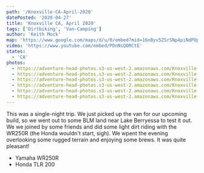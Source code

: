 ```yaml
---
path: '/Knoxville-CA-April-2020'
datePosted: '2020-04-27'
title: 'Knoxville CA, April 2020'
tags: ['Dirtbiking', 'Van-Camping']
author: 'Keith Mock'
map: 'https://www.google.com/maps/d/u/0/embed?mid=16nByv5ZSrSNp4piNdPOplyvKqZ1U2UxQ'
video: 'https://www.youtube.com/embed/PDnNsQORCtE'
states:
  - 'CA'
photos:
  - https://adventure-head-photos.s3-us-west-2.amazonaws.com/Knoxville-CA-April-2020/IMG_4564.jpeg
  - https://adventure-head-photos.s3-us-west-2.amazonaws.com/Knoxville-CA-April-2020/IMG_4543.jpeg
  - https://adventure-head-photos.s3-us-west-2.amazonaws.com/Knoxville-CA-April-2020/IMG_4545.jpeg
  - https://adventure-head-photos.s3-us-west-2.amazonaws.com/Knoxville-CA-April-2020/IMG_4565.jpeg
  - https://adventure-head-photos.s3-us-west-2.amazonaws.com/Knoxville-CA-April-2020/IMG_4566.jpeg
  - https://adventure-head-photos.s3-us-west-2.amazonaws.com/Knoxville-CA-April-2020/IMG_4568.jpeg
---
```


This was a single-night trip. We just picked up the van for our upcoming build, so we went out to some BLM land near Lake Berryessa to test it out. We we joined by some friends and did some light dirt riding with the WR250R (the Honda wouldn't start, sigh). We wpent the evening overlooking some rugged terrain and enjoying some brews. It was quite pleasant!

- Yamaha WR250R
- Honda TLR 200
